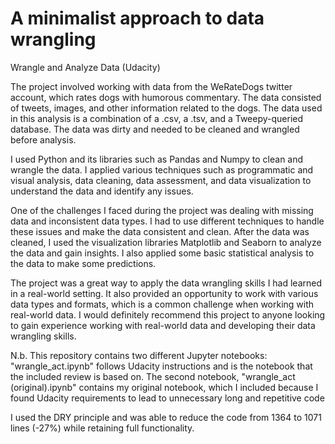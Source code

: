 # A minimalist approach to data wrangling
Wrangle and Analyze Data (Udacity)

The project involved working with data from the WeRateDogs twitter account, which rates dogs with humorous commentary. The data consisted of tweets, images, and other information related to the dogs. The data used in this analysis is a combination of a .csv, a .tsv, and a Tweepy-queried database. The data was dirty and needed to be cleaned and wrangled before analysis.

I used Python and its libraries such as Pandas and Numpy to clean and wrangle the data. I applied various techniques such as programmatic and visual analysis, data cleaning, data assessment, and data visualization to understand the data and identify any issues.

One of the challenges I faced during the project was dealing with missing data and inconsistent data types. I had to use different techniques to handle these issues and make the data consistent and clean. After the data was cleaned, I used the visualization libraries Matplotlib and Seaborn to analyze the data and gain insights. I also applied some basic statistical analysis to the data to make some predictions.

The project was a great way to apply the data wrangling skills I had learned in a real-world setting. It also provided an opportunity to work with various data types and formats, which is a common challenge when working with real-world data. I would definitely recommend this project to anyone looking to gain experience working with real-world data and developing their data wrangling skills.

N.b. This repository contains two different Jupyter notebooks: "wrangle_act.ipynb" follows Udacity instructions and is the notebook that the included review is based on. The second notebook, "wrangle_act (original).ipynb" contains my original notebook, which I included because I found Udacity requirements to lead to unnecessary long and repetitive code

I used the DRY principle and was able to reduce the code from 1364 to 1071 lines (-27%) while retaining full functionality.

